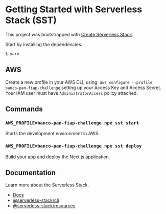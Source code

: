 # Getting Started with Serverless Stack (SST)

This project was bootstrapped with [Create Serverless Stack](https://docs.serverless-stack.com/packages/create-serverless-stack).

Start by installing the dependencies.

```bash
$ yarn
```

## AWS

Create a new profile in your AWS CLI, using: `aws configure --profile banco-pan-fiap-challenge` setting up your Access Key and Access Secret. Your IAM user must have `AdministratorAccess` policy attached.

## Commands

### `AWS_PROFILE=banco-pan-fiap-challenge npx sst start`

Starts the development environment in AWS.

### `AWS_PROFILE=banco-pan-fiap-challenge npx sst deploy`

Build your app and deploy the Next.js application.

## Documentation

Learn more about the Serverless Stack.
- [Docs](https://docs.serverless-stack.com)
- [@serverless-stack/cli](https://docs.serverless-stack.com/packages/cli)
- [@serverless-stack/resources](https://docs.serverless-stack.com/packages/resources)